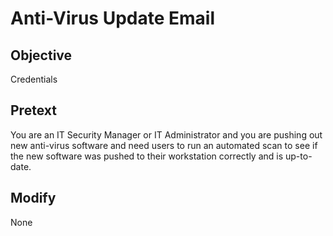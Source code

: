 # Anti-Virus Update Email

## Objective
Credentials

## Pretext
You are an IT Security Manager or IT Administrator and you are pushing out new
anti-virus software and need users to run an automated scan to see if the new
software was pushed to their workstation correctly and is up-to-date.

## Modify
None

